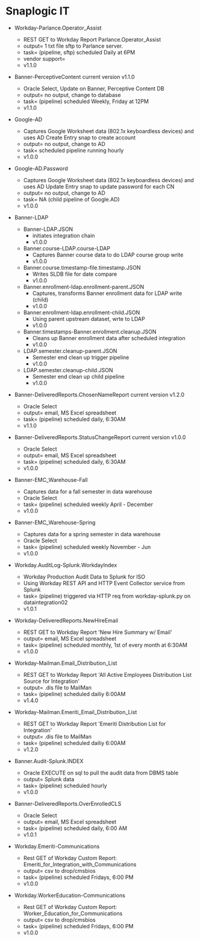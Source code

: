 # Snaplogic IT

- Workday-Parlance.Operator_Assist
    - REST GET to Workday Report Parlance.Operator_Assist
    - output= 1 txt file sftp to Parlance server.
    - task= (pipeline, sftp) scheduled Daily at 6PM
    - vendor support=
    - v1.1.0

- Banner-PerceptiveContent current version v1.1.0
    - Oracle Select, Update on Banner, Perceptive Content DB
    - output= no output, change to database
    - task= (pipeline) scheduled Weekly, Friday at 12PM
    - v1.1.0

- Google-AD
    - Captures Google Worksheet data (802.1x keyboardless devices) and uses AD Create Entry snap to create account
    - output= no output, change to AD
    - task= scheduled pipeline running hourly
    - v1.0.0

- Google-AD.Password
    - Captures Google Worksheet data (802.1x keyboardless devices) and uses AD Update Entry snap to update password for each CN
    - output= no output, change to AD
    - task= NA (child pipeline of Google.AD)
    - v1.0.0

- Banner-LDAP
    * Banner-LDAP.JSON
        - initiates integration chain
        - v1.0.0
    * Banner.course-LDAP.course-LDAP
        - Captures Banner course data to do LDAP course group write
        - v1.0.0
    * Banner.course.timestamp-file.timestamp.JSON
        - Writes SLDB file for date compare
        - v1.0.0
    * Banner.enrollment-ldap.enrollment-parent.JSON
        - Captures, transforms Banner enrollment data for LDAP write (child)
        - v1.0.0
    * Banner.enrollment-ldap.enrollment-child.JSON
        - Using parent upstream dataset, wrte to LDAP
        - v1.0.0
    * Banner.timestamps-Banner.enrollment.cleanup.JSON
        - Cleans up Banner enrollment data after scheduled integration
        - v1.0.0
    * LDAP.semester.cleanup-parent.JSON
        - Semester end clean up trigger pipeline
        - v1.0.0
    * LDAP.semester.cleanup-child.JSON
        - Semester end clean up child pipeline
        - v1.0.0

- Banner-DeliveredReports.ChosenNameReport current version v1.2.0
    - Oracle Select
    - output= email, MS Excel spreadsheet
    - task= (pipeline) scheduled daily, 6:30AM
    - v1.1.0

- Banner-DeliveredReports.StatusChangeReport current version v1.0.0
    - Oracle Select
    - output= email, MS Excel spreadsheet
    - task= (pipeline) scheduled daily, 6:30AM
    - v1.0.0
    
- Banner-EMC_Warehouse-Fall
    - Captures data for a fall semester in data warehouse
    - Oracle Select
    - task= (pipeline) scheduled weekly April - December
    - v1.0.0
    
- Banner-EMC_Warehouse-Spring
    - Captures data for a spring semester in data warehouse
    - Oracle Select
    - task= (pipeline) scheduled weekly November - Jun
    - v1.0.0

- Workday.AuditLog-Splunk.WorkdayIndex
    - Workday Production Audit Data to Splunk for ISO
    - Using Workday REST API and HTTP Event Collector service from Splunk
    - task= (pipeline) triggered via HTTP req from workday-splunk.py on dataintegration02
    - v1.0.1

- Workday-DeliveredReports.NewHireEmail
    - REST GET to Workday Report 'New Hire Summary w/ Email'
    - output= email, MS Excel spreadsheet
    - task= (pipeline) scheduled monthly, 1st of every month at 6:30AM
    - v1.0.0

- Workday-Mailman.Email_Distribution_List
    - REST GET to Workday Report 'All Active Employees Distribution List Source for Integration'
    - output= .dis file to MailMan
    - task= (pipeline) scheduled dailiy 6:00AM
    - v1.4.0

- Workday-Mailman.Emeriti_Email_Distribution_List
    - REST GET to Workday Report 'Emeriti Distribution List for Integration'
    - output= .dis file to MailMan
    - task= (pipeline) scheduled dailiy 6:00AM
    - v1.2.0

- Banner.Audit-Splunk.INDEX
    - Oracle EXECUTE on sql to pull the audit data from DBMS table
    - output= Splunk data
    - task= (pipeline) scheduled hourly
    - v1.0.0

- Banner-DeliveredReports.OverEnrolledCLS
    - Oracle Select
    - output= email, MS Excel spreadsheet
    - task= (pipeline) scheduled daily, 6:00 AM
    - v1.0.1
	
- Workday.Emeriti-Communications
    - Rest GET of Workday Custom Report: Emeriti_for_Integration_with_Communications
    - output= csv to drop/cmsbios
    - task= (pipeline) scheduled Fridays, 6:00 PM
    - v1.0.0
	
- Workday.WorkerEducation-Communications
    - Rest GET of Workday Custom Report: Worker_Education_for_Communications
    - output= csv to drop/cmsbios
    - task= (pipeline) scheduled Fridays, 6:00 PM
    - v1.0.0